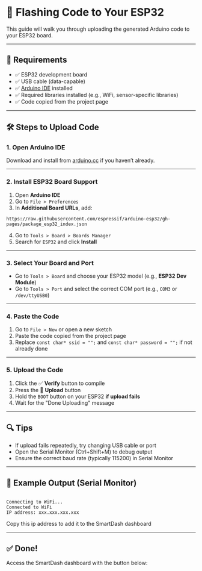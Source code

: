 # 🚀 Flashing Code to Your ESP32

This guide will walk you through uploading the generated Arduino code to your ESP32 board.

---

## 🧰 Requirements

- ✅ ESP32 development board
- ✅ USB cable (data-capable)
- ✅ [Arduino IDE](https://www.arduino.cc/en/software) installed
- ✅ Required libraries installed (e.g., WiFi, sensor-specific libraries)
- ✅ Code copied from the project page

---

## 🛠️ Steps to Upload Code

### 1. Open Arduino IDE

Download and install from [arduino.cc](https://www.arduino.cc/en/software) if you haven’t already.

---

### 2. Install ESP32 Board Support

1. Open **Arduino IDE**
2. Go to `File > Preferences`
3. In **Additional Board URLs**, add:

```
https://raw.githubusercontent.com/espressif/arduino-esp32/gh-pages/package_esp32_index.json
```

4. Go to `Tools > Board > Boards Manager`
5. Search for `ESP32` and click **Install**

---

### 3. Select Your Board and Port

- Go to `Tools > Board` and choose your ESP32 model (e.g., **ESP32 Dev Module**)
- Go to `Tools > Port` and select the correct COM port (e.g., `COM3` or `/dev/ttyUSB0`)

---

### 4. Paste the Code

1. Go to `File > New` or open a new sketch
2. Paste the code copied from the project page
3. Replace `const char* ssid = "";` and `const char* password = "";` if not already done

---

### 5. Upload the Code

1. Click the ✅ **Verify** button to compile
2. Press the 🔼 **Upload** button
3. Hold the `BOOT` button on your ESP32 **if upload fails**
4. Wait for the "Done Uploading" message

---

## 🔍 Tips

- If upload fails repeatedly, try changing USB cable or port
- Open the Serial Monitor (Ctrl+Shift+M) to debug output
- Ensure the correct baud rate (typically 115200) in Serial Monitor

---

## 🧪 Example Output (Serial Monitor)

```

Connecting to WiFi...
Connected to WiFi
IP address: xxx.xxx.xxx.xxx

```

Copy this ip address to add it to the SmartDash dashboard

---

## ✅ Done!

Access the SmartDash dashboard with the button below:
